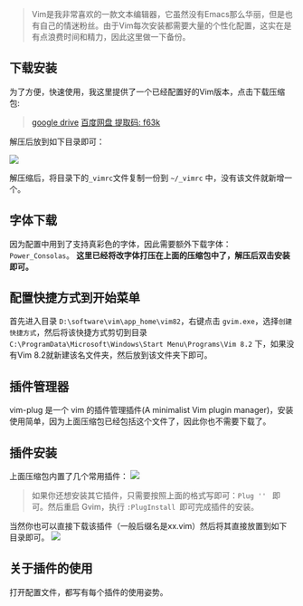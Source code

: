 
> Vim是我非常喜欢的一款文本编辑器，它虽然没有Emacs那么华丽，但是也有自己的情迷粉丝。由于Vim每次安装都需要大量的个性化配置，这实在是有点浪费时间和精力，因此这里做一下备份。

## 下载安装
为了方便，快速使用，我这里提供了一个已经配置好的Vim版本，点击下载压缩包:
> [google drive](https://drive.google.com/file/d/1B1mRtztB5XrdPOi8BO_KksLCcXaL6of8/view?usp=sharing)
> [百度网盘 提取码: f63k](https://pan.baidu.com/s/1UFO_x0OHKgmIgImnjjgpxg)

解压后放到如下目录即可：

![](https://pic.imgdb.cn/item/6184a2772ab3f51d91d0dae9.jpg)

解压缩后，将目录下的`_vimrc`文件复制一份到 `~/_vimrc` 中，没有该文件就新增一个。

## 字体下载
因为配置中用到了支持真彩色的字体，因此需要额外下载字体：`Power_Consolas`。
**这里已经将改字体打压在上面的压缩包中了，解压后双击安装即可。**

## 配置快捷方式到开始菜单
首先进入目录 `D:\software\vim\app_home\vim82`，右键点击 `gvim.exe`，选择`创建快捷方式`，然后将该快捷方式剪切到目录 `C:\ProgramData\Microsoft\Windows\Start Menu\Programs\Vim 8.2` 下，如果没有Vim 8.2就新建该名文件夹，然后放到该文件夹下即可。

## 插件管理器
vim-plug 是一个 vim 的插件管理插件(A minimalist Vim plugin manager)，安装使用简单，因为上面压缩包已经包括这个文件了，因此你也不需要下载了。

## 插件安装
上面压缩包内置了几个常用插件：
![](https://pic.imgdb.cn/item/6184a3f82ab3f51d91d31a94.jpg)

> 如果你还想安装其它插件，只需要按照上面的格式写即可：`Plug '' ` 即可。然后重启 Gvim，执行 `:PlugInstall `即可完成插件的安装。

当然你也可以直接下载该插件（一般后缀名是xx.vim）然后将其直接放置到如下目录即可。
![](https://pic.imgdb.cn/item/6184a4912ab3f51d91d3e4e3.jpg)

## 关于插件的使用
打开配置文件，都写有每个插件的使用姿势。

